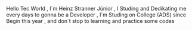 Hello Tec World , I´m Heinz Stranner Júnior ,  I Studing and Dedikating me every days to gonna be a Developer , I´m Studing on College (ADS) since Begin this year , and don´t stop to learning and practice some codes

<!---
Junior2001Heinz/Junior2001Heinz is a ✨ special ✨ repository because its `README.md` (this file) appears on your GitHub profile.
You can click the Preview link to take a look at your changes.
--->
